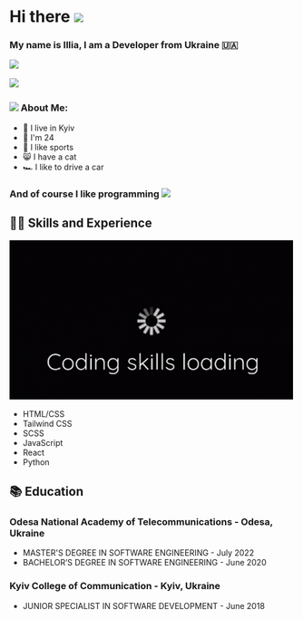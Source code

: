 # Hi there <img src="https://github.com/TheDudeThatCode/TheDudeThatCode/blob/master/Assets/Hi.gif" width="35" /> 
### My name is Illia, I am a Developer from Ukraine :ukraine:	

<img src="https://github.com/TheDudeThatCode/TheDudeThatCode/blob/master/Assets/Developer.gif" width="45" />

![](https://github.com/itstudentua/itstudentua/blob/main/src/halpern_ukraine_hack.gif?raw=true)


### <img src="https://i.gifer.com/5IJ.mp4" width="45" /> About Me:
- :department_store: I live in Kyiv
- :man: I'm 24
- :bicyclist: I like sports
- :smile_cat: I have a cat
- :racing_car: I like to drive a car

### And of course I like programming <img src="https://media.giphy.com/media/WUlplcMpOCEmTGBtBW/giphy.gif" width="50">

## 🧑‍💻 Skills and Experience 
<img src="https://github.com/itstudentua/itstudentua/blob/main/src/gifka.gif" width="500">


* HTML/CSS
* Tailwind CSS
* SCSS
* JavaScript
* React
* Python
  
## 	:books: Education
### Odesa National Academy of Telecommunications - Odesa, Ukraine
   * MASTER'S DEGREE IN SOFTWARE ENGINEERING - July 2022
   * BACHELOR’S DEGREE IN SOFTWARE ENGINEERING - June 2020

### Kyiv College of Communication - Kyiv, Ukraine
   * JUNIOR SPECIALIST IN SOFTWARE DEVELOPMENT - June 2018
